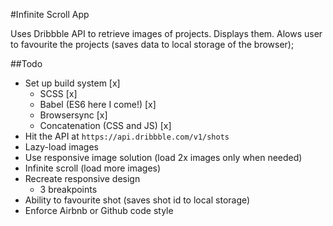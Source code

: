 #Infinite Scroll App

Uses Dribbble API to retrieve images of projects. Displays them. Alows user to favourite the projects (saves data to local storage of the browser);

##Todo

- Set up build system [x]
  - SCSS [x]
  - Babel (ES6 here I come!) [x]
  - Browsersync [x]
  - Concatenation (CSS and JS) [x]
- Hit the API at `https://api.dribbble.com/v1/shots`
- Lazy-load images
- Use responsive image solution (load 2x images only when needed)
- Infinite scroll (load more images)
- Recreate responsive design
  - 3 breakpoints
- Ability to favourite shot (saves shot id to local storage)
- Enforce Airbnb or Github code style